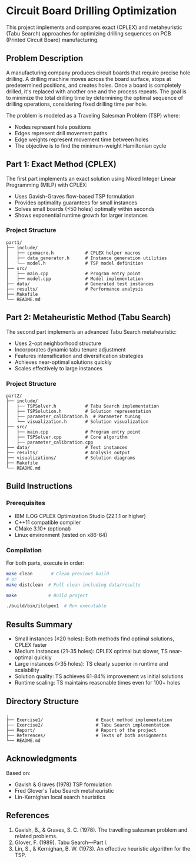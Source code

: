 # Circuit Board Drilling Optimization
This project implements and compares exact (CPLEX) and metaheuristic (Tabu Search) approaches for optimizing drilling sequences on PCB (Printed Circuit Board) manufacturing.

## Problem Description
A manufacturing company produces circuit boards that require precise hole drilling. A drilling machine moves across the board surface, stops at predetermined positions, and creates holes. Once a board is completely drilled, it's replaced with another one and the process repeats. The goal is to minimize the total drilling time by determining the optimal sequence of drilling operations, considering fixed drilling time per hole.

The problem is modeled as a Traveling Salesman Problem (TSP) where:
- Nodes represent hole positions 
- Edges represent drill movement paths
- Edge weights represent movement time between holes
- The objective is to find the minimum-weight Hamiltonian cycle

## Part 1: Exact Method (CPLEX)
The first part implements an exact solution using Mixed Integer Linear Programming (MILP) with CPLEX:

- Uses Gavish-Graves flow-based TSP formulation
- Provides optimality guarantees for small instances
- Solves small boards (≤50 holes) optimally within seconds
- Shows exponential runtime growth for larger instances

### Project Structure
```
part1/
├── include/
│   ├── cpxmacro.h            # CPLEX helper macros
│   ├── data_generator.h      # Instance generation utilities
│   └── model.h               # TSP model definition
├── src/
│   ├── main.cpp              # Program entry point
│   ├── model.cpp             # Model implementation 
├── data/                     # Generated test instances
├── results/                  # Performance analysis
├── Makefile
└── README.md
```

## Part 2: Metaheuristic Method (Tabu Search)
The second part implements an advanced Tabu Search metaheuristic:

- Uses 2-opt neighborhood structure
- Incorporates dynamic tabu tenure adjustment
- Features intensification and diversification strategies 
- Achieves near-optimal solutions quickly
- Scales effectively to large instances

### Project Structure
```
part2/
├── include/
│   ├── TSPSolver.h           # Tabu Search implementation
│   ├── TSPSolution.h         # Solution representation
│   ├── parameter_calibration.h  # Parameter tuning
│   └── visualization.h       # Solution visualization
├── src/
│   ├── main.cpp              # Program entry point
│   ├── TSPSolver.cpp         # Core algorithm
│   ├── parameter_calibration.cpp 
├── data/                     # Test instances
├── results/                  # Analysis output
├── visualizations/           # Solution diagrams
├── Makefile
└── README.md
```

## Build Instructions

### Prerequisites
- IBM ILOG CPLEX Optimization Studio (22.1.1 or higher)
- C++11 compatible compiler
- CMake 3.10+ (optional)
- Linux environment (tested on x86-64)

### Compilation 
For both parts, execute in order:
```bash
make clean       # Clean previous build
# or
make distclean  # Full clean including data/results

make            # Build project

./build/bin/ilolpex1  # Run executable
```

## Results Summary
- Small instances (≤20 holes): Both methods find optimal solutions, CPLEX faster
- Medium instances (21-35 holes): CPLEX optimal but slower, TS near-optimal quickly  
- Large instances (>35 holes): TS clearly superior in runtime and scalability
- Solution quality: TS achieves 61-84% improvement vs initial solutions
- Runtime scaling: TS maintains reasonable times even for 100+ holes

## Directory Structure
```
.
├── Exercise1/                    # Exact method implementation  
├── Exercise2/                    # Tabu Search implementation
├── Report/                       # Report of the project
├── References/                   # Texts of both assignments
└── README.md
```

## Acknowledgments
Based on:
- Gavish & Graves (1978) TSP formulation
- Fred Glover's Tabu Search metaheuristic
- Lin-Kernighan local search heuristics

## References
1. Gavish, B., & Graves, S. C. (1978). The travelling salesman problem and related problems.
2. Glover, F. (1989). Tabu Search—Part I.
3. Lin, S., & Kernighan, B. W. (1973). An effective heuristic algorithm for the TSP.